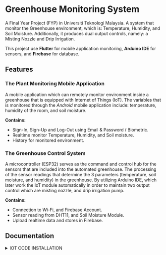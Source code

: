 # Greenhouse Monitoring System

A Final Year Project (FYP) in Universiti Teknologi Malaysia. A system that monitor the Greenhouse environment, which is: Temperature, Humidity, and Soil Moisture. Additionally, it produces dual output controls, namely: a Misting Nozzle and Drip Irrigation.

This project use **Flutter** for mobile application monitoring, **Arduino IDE** for sensors, and **Firebase** for database.

## Features

### The Plant Monitoring Mobile Application

A mobile application which can remotely monitor environment inside a greenhouse that is equipped with Internet of Things (IoT). The variables that is monitored through the *Android* mobile application include: temperature, humidity of the room, and soil moisture.

**Contains:**
- Sign-In, Sign-Up and Log-Out using Email & Password / Biometric.
- Realtime monitor Temperature, Humidity, and Soil moisture.
- History for monitored environment.

### The Greenhouse Control System

A microcontroller (ESP32) serves as the command and control hub for the sensors that are included into the automated greenhouse. The processing of the sensor readings that determine the 3 parameters (temperature, soil moisture, and humidity) in the greenhouse. By utilizing Arduino IDE, which later work the IoT module automatically in order to maintain two output control which are misting nozzle, and drip irrigation pump.

**Contains:**
- Connection to Wi-Fi, and Firebase Account.
- Sensor reading from DHT11, and Soil Moisture Module.
- Upload realtime data and stores in Firebase.

## Documentation

<details>

<summary>IOT CODE INSTALLATION</summary>

## All important code related to IoT is in the **"IoT Code"** folder.

Remember to *separate* and *delete* the "IoT Code" folder from the whole mobile application code because it might cause an error. Run "IoT Code" folder in separate environment and use Arduino IDE for the better.

### All Basic Folder

Inside IoT Code folder, there are several folder named with *basic*, this is for initializing your sensors and checking if everything works properly before continuing to the main code. Please go through every basic code before jumping to the *combine* file, and remember to change necessary details *(all pins according to your board)* according to your cases. Other instruction available at the comments section.

### Combine File.

This *combine* file is the main file for running your Greenhouse IoT system. Change necessary details according to your cases.

</details>
